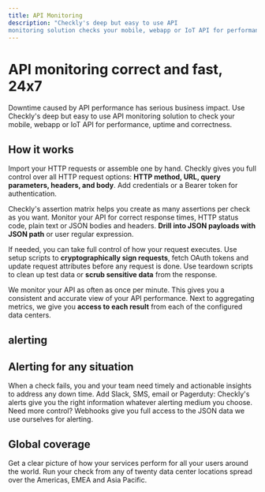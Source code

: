 ```yaml
---
title: API Monitoring
description: "Checkly's deep but easy to use API
monitoring solution checks your mobile, webapp or IoT API for performance, uptime and correctness."
---
```


<h1 class="text-center hero-text">API monitoring correct and fast, 24x7</h1>

<p class="text-center hero-sub hero-sub-center">
Downtime caused by API performance has serious business impact. Use Checkly's deep but easy to use API
monitoring solution to check your mobile, webapp or IoT API for performance, uptime and correctness.
</p>

<div class="row justify-content-center text-center">
  <alternative-picture 
    className="text-center big-drop-shadow" 
    img="/product/api-monitoring/api-monitoring-hero@2x.png" 
    alt="api monitoring" 
    format="png"
    sizes="sm:700px md:865px"
  ></alternative-picture>
</div>

<section class="grid-section">
  <div class="row">
    <sm-4-col-item 
      header="Monitor for performance" 
      body="Checkly records the response time for each request, down to TCP, DNS and first byte times. Add assertions for maximum response time." 
    ></sm-4-col-item>
    <sm-4-col-item 
      header="Monitor for correctness" 
      body="Check payloads, return codes, headers, and authentication. Dive inside JSON payloads and validate specific items." 
    ></sm-4-col-item>
    <sm-4-col-item 
      header="Monitor globally" 
      body="Checkly can monitor your APIs from 20 global data center locations." 
    ></sm-4-col-item>
    <sm-4-col-item 
      header="Setup & Teardown scripts" 
      body="Run custom Javascript before and after your API check. Sign requests, get auth tokens and clean up test data." 
    ></sm-4-col-item>
    <sm-4-col-item 
      header="Import from tools you know" 
      body="Checkly's cUrl and Swagger API importers create fully fledged API checks with just a couple of clicks." 
    ></sm-4-col-item>
    <sm-4-col-item 
      header="CI/CD integration" 
      body="Integrate your API monitoring into your QA or continuous delivery process by triggering adhoc runs from GitHub or the command line." 
    ></sm-4-col-item>
  </div>
</section>

<h2 class="text-center section-header mt-8">How it works</h2>

<feature-row
header="Create an HTTP request"
img="/product/api-monitoring/api-howitworks-1@2x.webp"
format="webp">

Import your HTTP requests or assemble one by hand. Checkly gives you full control over all HTTP request options: <b>HTTP method, URL, query parameters, headers, and body</b>. Add credentials or a Bearer token for authentication.

  <div class="cta">
    <cta-link text="Learn more" link="/docs/api-checks/request-settings/" /></cta-link>
  </div>
</feature-row>

<feature-row
header="Add API check assertions"
img="/product/api-monitoring/api-howitworks-2@2x.png">

Checkly's assertion matrix helps you create as many assertions per check as you want. Monitor your API for correct response times, HTTP status code, plain text or JSON bodies and headers. <b>Drill into JSON payloads with JSON path</b> or user regular expression.

  <div class="cta">
    <cta-link text="Learn more" link="/docs/api-checks/assertions/" /></cta-link>
  </div>
</feature-row>

<feature-row
header="Customize setup & teardown"
img="/product/api-monitoring/api-howitworks-3@2x.png">

If needed, you can take full control of how your request executes. Use setup scripts to <b>cryptographically sign requests</b>, fetch OAuth tokens and update request attributes before any request is done. Use teardown scripts to clean up test data or <b>scrub sensitive data</b> from the response.

  <div class="cta">
    <cta-link text="Learn more" link="/docs/api-checks/setup-teardown-scripts/" /></cta-link>
  </div>
</feature-row>

<feature-row
header="Monitor your API every minute"
img="/product/api-monitoring/api-howitworks-4@2x.png">

We monitor your API as often as once per minute. This gives you a consistent and accurate view of your API performance. Next to aggregating metrics, we give you **access to each result** from each of the configured data centers.

  <div class="cta">
    <cta-link text="Learn more" link="/docs/api-checks/assertions/"></cta-link>
  </div>
</feature-row>

<div class="gray-section">
<div class="row justify-content-center header-part">
	<div class="col-sm-12 col-md-8">
		<h2 class="section-super-header">alerting</h2>
		<div class="lead-text">
      <nuxt-img class="alerting-top-image" src="/product/api-monitoring/alerting-options@2x.webp" alt="checkly alerting options" width="750" height="45"></nuxt-img>
		</div>
	  <h2 class="section-header mt-1">Alerting for any situation</h2>
	  <p class="lead-text mb-2">
		When a check fails, you and your team need timely and actionable insights to address any down time.
		Add Slack, SMS, email or Pagerduty: Checkly's alerts give you the right information whatever alerting medium you choose. Need more control? Webhooks give you full access to the JSON data we use ourselves for alerting.
		</p>
		<p class="lead-text mb-5">
		<cta-link text="Learn more" link="/product/alerting/" ></cta-link>
		</p>
	</div>
</div>
<div class="row justify-content-center header-part">
	<div class="col-sm-12 col-md-8">
	  <h2 class="section-header mt-1">Global coverage</h2>
	  <p class="lead-text mb-2">
		Get a clear picture of how your services perform for all your users around the world. Run your check from any of twenty data center locations spread over the Americas, EMEA and Asia Pacific.
		</p>
		<p class="lead-text mb-4">
		<cta-link text="Learn more" link="/product/alerting/" ></cta-link>
		</p>
	</div>
	<div class="justify-content-center lead-text text-center">
		<alternative-picture 
      className="text-center hero-image big-drop-shadow" 
      img="/product/api-monitoring/global-coverage-screenshot@2x.png" 
      alt="data centerlocations" 
      sizes="sm:700px md:865px"
    ></alternative-picture>
	</div>
</div>
</div>
